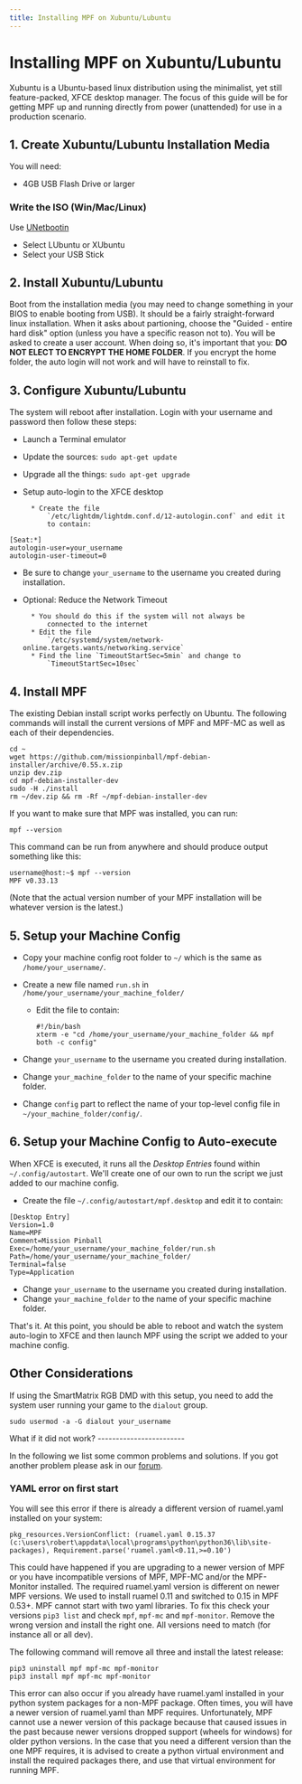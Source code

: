 ```yaml
---
title: Installing MPF on Xubuntu/Lubuntu
---
```


# Installing MPF on Xubuntu/Lubuntu


Xubuntu is a Ubuntu-based linux distribution using the minimalist, yet
still feature-packed, XFCE desktop manager. The focus of this guide will
be for getting MPF up and running directly from power (unattended) for
use in a production scenario.

## 1. Create Xubuntu/Lubuntu Installation Media

You will need:

* 4GB USB Flash Drive or larger

### Write the ISO (Win/Mac/Linux)

Use [UNetbootin](https://unetbootin.github.io/)

* Select LUbuntu or XUbuntu
* Select your USB Stick

## 2. Install Xubuntu/Lubuntu

Boot from the installation media (you may need to change something in
your BIOS to enable booting from USB). It should be a fairly
straight-forward linux installation. When it asks about partioning,
choose the "Guided - entire hard disk" option (unless you have a
specific reason not to). You will be asked to create a user account.
When doing so, it's important that you: **DO NOT ELECT TO ENCRYPT THE
HOME FOLDER**. If you encrypt the home folder, the auto login will not
work and will have to reinstall to fix.

## 3. Configure Xubuntu/Lubuntu

The system will reboot after installation. Login with your username and
password then follow these steps:

* Launch a Terminal emulator

* Update the sources: `sudo apt-get update`

* Upgrade all the things: `sudo apt-get upgrade`

* Setup auto-login to the XFCE desktop

        * Create the file
            `/etc/lightdm/lightdm.conf.d/12-autologin.conf` and edit it
            to contain:

``` console
[Seat:*]
autologin-user=your_username
autologin-user-timeout=0
```

* Be sure to change `your_username` to the username you created during
    installation.

* Optional: Reduce the Network Timeout

        * You should do this if the system will not always be
            connected to the internet
        * Edit the file
            `/etc/systemd/system/network-online.targets.wants/networking.service`
        * Find the line `TimeoutStartSec=5min` and change to
            `TimeoutStartSec=10sec`

## 4. Install MPF

The existing Debian install script works perfectly on Ubuntu. The
following commands will install the current versions of MPF and MPF-MC
as well as each of their dependencies.

``` console
cd ~
wget https://github.com/missionpinball/mpf-debian-installer/archive/0.55.x.zip
unzip dev.zip
cd mpf-debian-installer-dev
sudo -H ./install
rm ~/dev.zip && rm -Rf ~/mpf-debian-installer-dev
```

If you want to make sure that MPF was installed, you can run:

``` console
mpf --version
```

This command can be run from anywhere and should produce output
something like this:

``` console
username@host:~$ mpf --version
MPF v0.33.13
```

(Note that the actual version number of your MPF installation will be
whatever version is the latest.)

## 5. Setup your Machine Config

* Copy your machine config root folder to `~/` which is the same as
    `/home/your_username/`.

* Create a new file named `run.sh` in `/home/your_username/your_machine_folder/`

    * Edit the file to contain:

        ``` console
        #!/bin/bash
        xterm -e "cd /home/your_username/your_machine_folder && mpf both -c config"
        ```

* Change `your_username` to the username you created during
    installation.
* Change `your_machine_folder` to the name of your specific machine
    folder.
* Change `config` part to reflect the name of your top-level config
    file in `~/your_machine_folder/config/`.

## 6. Setup your Machine Config to Auto-execute

When XFCE is executed, it runs all the *Desktop Entries* found within
`~/.config/autostart`. We'll create one of our own to run the script we
just added to our machine config.

* Create the file `~/.config/autostart/mpf.desktop` and edit it to
    contain:

``` console
[Desktop Entry]
Version=1.0
Name=MPF
Comment=Mission Pinball
Exec=/home/your_username/your_machine_folder/run.sh
Path=/home/your_username/your_machine_folder/
Terminal=false
Type=Application
```

* Change `your_username` to the username you created during
    installation.
* Change `your_machine_folder` to the name of your specific machine
    folder.

That's it. At this point, you should be able to reboot and watch the
system auto-login to XFCE and then launch MPF using the script we added
to your machine config.

## Other Considerations

If using the SmartMatrix RGB DMD with this setup, you need to add the
system user running your game to the `dialout` group.

``` console
sudo usermod -a -G dialout your_username
```

What if it did not work? ------------------------

In the following we list some common problems and solutions. If you got
another problem please ask in our [forum](../../community/index.md).

### YAML error on first start

You will see this error if there is already a different version of
ruamel.yaml installed on your system:

``` doscon
pkg_resources.VersionConflict: (ruamel.yaml 0.15.37 (c:\users\robert\appdata\local\programs\python\python36\lib\site-packages), Requirement.parse('ruamel.yaml<0.11,>=0.10')
```

This could have happened if you are upgrading to a newer version of MPF
or you have incompatible versions of MPF, MPF-MC and/or the MPF-Monitor
installed. The required ruamel.yaml version is different on newer MPF
versions. We used to install ruamel 0.11 and switched to 0.15 in MPF
0.53+. MPF cannot start with two yaml libraries. To fix this check your
versions `pip3 list` and check `mpf`, `mpf-mc` and `mpf-monitor`. Remove
the wrong version and install the right one. All versions need to match
(for instance all or all dev).

The following command will remove all three and install the latest
release:

``` doscon
pip3 uninstall mpf mpf-mc mpf-monitor
pip3 install mpf mpf-mc mpf-monitor
```

This error can also occur if you already have ruamel.yaml installed in
your python system packages for a non-MPF package. Often times, you will
have a newer version of ruamel.yaml than MPF requires. Unfortunately,
MPF cannot use a newer version of this package because that caused
issues in the past because newer versions dropped support (wheels for
windows) for older python versions. In the case that you need a
different version than the one MPF requires, it is advised to create a
python virtual environment and install the required packages there, and
use that virtual environment for running MPF.
